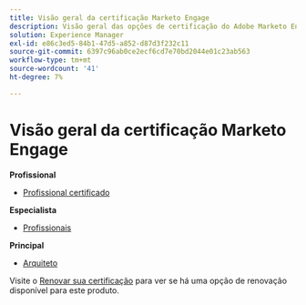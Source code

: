 ```yaml
---
title: Visão geral da certificação Marketo Engage
description: Visão geral das opções de certificação do Adobe Marketo Engage
solution: Experience Manager
exl-id: e86c3ed5-84b1-47d5-a852-d87d3f232c11
source-git-commit: 6397c96ab0ce2ecf6cd7e70bd2044e01c23ab563
workflow-type: tm+mt
source-wordcount: '41'
ht-degree: 7%

---
```


# Visão geral da certificação Marketo Engage

**Profissional**

* [Profissional certificado](/help/certifications/ame/ame-p.md) <!--AD0-E555-->

**Especialista**

* [Profissionais](/help/certifications/ame/ame-e-business.md) <!--AD0-E559-->

**Principal**

* [Arquiteto](/help/certifications/ame/ame-m-architect.md) <!--AD0-E556-->

Visite o [Renovar sua certificação](/help/certifications/renew.md) para ver se há uma opção de renovação disponível para este produto.

